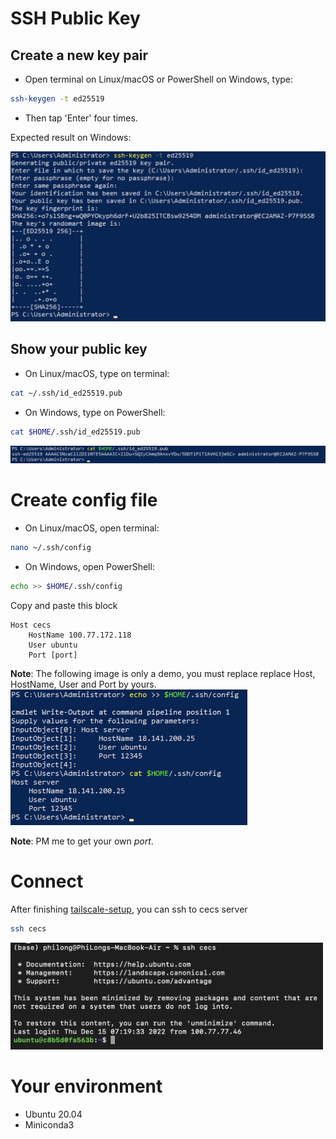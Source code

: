 # SSH Public Key

## Create a new key pair
* Open terminal on Linux/macOS or PowerShell on Windows, type:
```bash
ssh-keygen -t ed25519
```
* Then tap 'Enter' four times.

Expected result on Windows:

<img width="581" alt="image" src="https://github.com/longhoangphi225/VinUni-Server-CECS/blob/main/.github/images/173214087-57db2dd9-59f6-45fc-824a-db565c1eeec8.png">


## Show your public key
* On Linux/macOS, type on terminal:
```bash
cat ~/.ssh/id_ed25519.pub
```

* On Windows, type on PowerShell:
```bash
cat $HOME/.ssh/id_ed25519.pub
```
<img width="790" alt="image" src="https://github.com/longhoangphi225/VinUni-Server-CECS/blob/main/.github/images/173214118-26bde204-f48b-4cc4-8928-0f5ba25bcd7d.png">

# Create config file
* On Linux/macOS, open terminal:
```bash
nano ~/.ssh/config
```
* On Windows, open PowerShell:
```bash
echo >> $HOME/.ssh/config
```

Copy and paste this block
```
Host cecs
    HostName 100.77.172.118
    User ubuntu
    Port [port]
```

**Note**: The following image is only a demo, you must replace replace Host, HostName, User and Port by yours.
<img width="379" alt="image" src="https://github.com/longhoangphi225/VinUni-Server-CECS/blob/main/.github/images/173214236-afab63a4-b14c-4e1f-a1a7-8948d417e0f8.png">

**Note**: PM me to get your own *port*.

# Connect
After finishing [tailscale-setup](https://github.com/longhoangphi225/VinUni-Server-CECS/tree/main/Tailscale-setup), you can ssh to cecs server
```bash
ssh cecs
```

<img width="500" alt="image" src="https://github.com/longhoangphi225/VinUni-Server-CECS/blob/main/.github/images/Screen%20Shot%202022-12-15%20at%2015.54.24.png">

# Your environment
* Ubuntu 20.04
* Miniconda3


